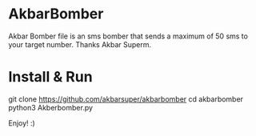 # AkbarBomber
Akbar Bomber file is an sms bomber that sends a maximum of 50 sms to your target number.
Thanks Akbar Superm.

# Install & Run
git clone https://github.com/akbarsuper/akbarbomber
cd akbarbomber
python3 Akberbomber.py

Enjoy! :)
